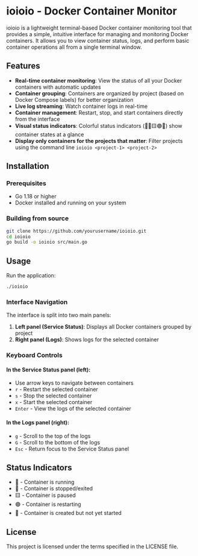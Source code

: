 # ioioio - Docker Container Monitor

ioioio is a lightweight terminal-based Docker container monitoring tool that provides a simple, intuitive interface for managing and monitoring Docker containers. It allows you to view container status, logs, and perform basic container operations all from a single terminal window.

## Features

- **Real-time container monitoring**: View the status of all your Docker containers with automatic updates
- **Container grouping**: Containers are organized by project (based on Docker Compose labels) for better organization
- **Live log streaming**: Watch container logs in real-time
- **Container management**: Restart, stop, and start containers directly from the interface
- **Visual status indicators**: Colorful status indicators (💚🛑🟨🟣🔷) show container states at a glance
- **Display only containers for the projects that matter**: Filter projects using the command line `ioioio <project-1> <project-2>`

## Installation

### Prerequisites

- Go 1.18 or higher
- Docker installed and running on your system

### Building from source

```bash
git clone https://github.com/yourusername/ioioio.git
cd ioioio
go build -o ioioio src/main.go
```

## Usage

Run the application:

```bash
./ioioio
```

### Interface Navigation

The interface is split into two main panels:

1. **Left panel (Service Status)**: Displays all Docker containers grouped by project
2. **Right panel (Logs)**: Shows logs for the selected container

### Keyboard Controls

#### In the Service Status panel (left):

- Use arrow keys to navigate between containers
- `r` - Restart the selected container
- `s` - Stop the selected container
- `x` - Start the selected container
- `Enter` - View the logs of the selected container

#### In the Logs panel (right):

- `g` - Scroll to the top of the logs
- `G` - Scroll to the bottom of the logs
- `Esc` - Return focus to the Service Status panel

## Status Indicators

- 💚 - Container is running
- 🛑 - Container is stopped/exited
- 🟨 - Container is paused
- 🟣 - Container is restarting
- 🔷 - Container is created but not yet started

## License

This project is licensed under the terms specified in the LICENSE file.
